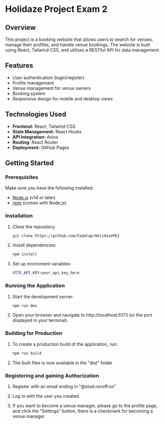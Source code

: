 # Holidaze Project Exam 2

## Overview

This project is a booking website that allows users to search for venues, manage their profiles, and handle venue bookings. The website is built using React, Tailwind CSS, and utilizes a RESTful API for data management.

## Features

- User authentication (login/register)
- Profile management
- Venue management for venue owners
- Booking system
- Responsive design for mobile and desktop views

## Technologies Used

- **Frontend:** React, Tailwind CSS
- **State Management:** React Hooks
- **API Integration:** Axios
- **Routing:** React Router
- **Deployment:** GitHub Pages

## Getting Started

### Prerequisites

Make sure you have the following installed:

- [Node.js](https://nodejs.org/en/download/) (v14 or later)
- [npm](https://www.npmjs.com/get-npm) (comes with Node.js)

### Installation

1. Clone the repository:

   ```bash
   git clone https://github.com/FadeCap/HolidazePE2

2. Install dependencies:

   ```bash
   npm install

3. Set up enviroment variables:

   ```bash
   VITE_API_KEY=your_api_key_here


### Running the Application

1. Start the development server:

   ```bash
   npm run dev

2. Open your browser and navigate to http://localhost:5173 (or the port displayed in your terminal).

### Building for Production

1. To create a production build of the application, run: 

   ```bash
   npm run build


2. The built files is now available in the "dist" folder

### Registering and gaining Authorization

1. Register with an email ending in "@stud.noroff.no"

2. Log in with the user you created. 

3. If you want to become a venue manager, please go to the profile page, and click the "Settings" button, there is a checkmark for becoming a venue manager. 
